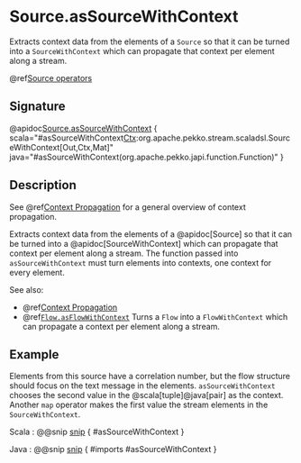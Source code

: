 # Source.asSourceWithContext

Extracts context data from the elements of a `Source` so that it can be turned into a `SourceWithContext` which can propagate that context per element along a stream.

@ref[Source operators](../index.md#source-operators)

## Signature

@apidoc[Source.asSourceWithContext](Source) { scala="#asSourceWithContext[Ctx](f:Out=&gt;Ctx):org.apache.pekko.stream.scaladsl.SourceWithContext[Out,Ctx,Mat]" java="#asSourceWithContext(org.apache.pekko.japi.function.Function)" }

## Description

See @ref[Context Propagation](../../stream-context.md) for a general overview of context propagation.

Extracts context data from the elements of a @apidoc[Source] so that it can be turned into a @apidoc[SourceWithContext] which can propagate that context per element along a stream.
The function passed into `asSourceWithContext` must turn elements into contexts, one context for every element.

See also:

* @ref[Context Propagation](../../stream-context.md)
* @ref[`Flow.asFlowWithContext`](../Flow/asFlowWithContext.md) Turns a `Flow` into a `FlowWithContext` which can propagate a context per element along a stream.


## Example

Elements from this source have a correlation number, but the flow structure should focus on the text message in the elements. `asSourceWithContext` chooses the second value in the @scala[tuple]@java[pair] as the context. Another `map` operator makes the first value the stream elements in the `SourceWithContext`. 

Scala
:  @@snip [snip](/akka-docs/src/test/scala/docs/stream/operators/WithContextSpec.scala) { #asSourceWithContext }

Java
:  @@snip [snip](/akka-docs/src/test/java/jdocs/stream/operators/WithContextTest.java) { #imports #asSourceWithContext }

